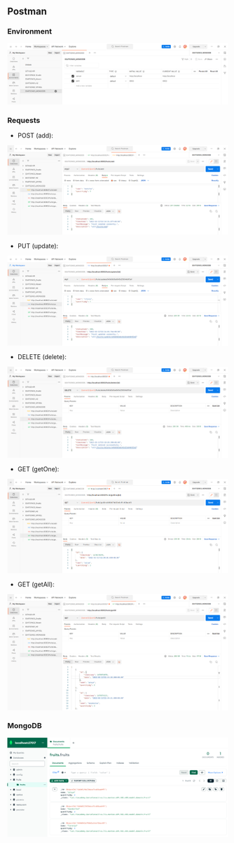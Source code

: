 ## Postman

### Environment

![Environtment.PNG](captures%2FEnvirontment.PNG)

### Requests 

- POST (add):

![Request1.PNG](captures%2FRequest1.PNG)

- PUT (update): 

![Request2.PNG](captures%2FRequest2.PNG)

- DELETE (delete): 

![Request3.PNG](captures%2FRequest3.PNG)

- GET (getOne): 

![Request4.PNG](captures%2FRequest4.PNG)

- GET (getAll): 

![Request5.PNG](captures%2FRequest5.PNG)

### MongoDB

![mongodb.PNG](captures%2Fmongodb.PNG)